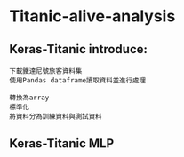 # Titanic-alive-analysis
## Keras-Titanic introduce:<br>
`下載鐵達尼號旅客資料集`<br>
`使用Pandas dataframe讀取資料並進行處理`<br>

`轉換為array`<br>
`標準化`<br>
`將資料分為訓練資料與測試資料`<br>
## Keras-Titanic MLP
